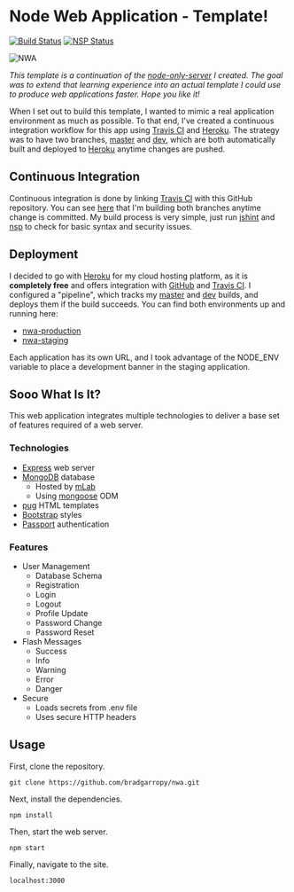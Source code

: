 # Node Web Application - Template!

[![Build Status](https://travis-ci.org/bradgarropy/nwa.svg)](https://travis-ci.org/bradgarropy/nwa)
[![NSP Status](https://nodesecurity.io/orgs/brad-garropy/projects/27126b8e-87c8-46a5-bf73-80ea79993e3b/badge)](https://nodesecurity.io/orgs/brad-garropy/projects/27126b8e-87c8-46a5-bf73-80ea79993e3b)

![NWA](https://raw.githubusercontent.com/bradgarropy/nwa/dev/nwa.png)

*This template is a continuation of the [node-only-server](https://github.com/bradgarropy/node-only-server) I created. The goal was to extend that learning experience into an actual template I could use to produce web applications faster. Hope you like it!*

When I set out to build this template, I wanted to mimic a real application environment as much as possible. To that end, I've created a continuous integration workflow for this app using [Travis CI](https://travis-ci.org/) and [Heroku](https://dashboard.heroku.com/). The strategy was to have two branches, [master](https://github.com/bradgarropy/nwa/tree/master) and [dev](https://github.com/bradgarropy/nwa/tree/dev), which are both automatically built and deployed to [Heroku](https://dashboard.heroku.com/) anytime changes are pushed.


## Continuous Integration

Continuous integration is done by linking [Travis CI](https://travis-ci.org/) with this GitHub repository. You can see [here](https://travis-ci.org/bradgarropy/nwa/branches) that I'm building both branches anytime change is committed. My build process is very simple, just run [jshint](http://jshint.com/) and [nsp](https://nodesecurity.io/) to check for basic syntax and security issues.


## Deployment

I decided to go with [Heroku](https://dashboard.heroku.com/) for my cloud hosting platform, as it is **completely free** and offers integration with  [GitHub](https://github.com/) and [Travis CI](https://travis-ci.org/). I configured a "pipeline", which tracks my [master](https://github.com/bradgarropy/nwa/tree/master) and [dev](https://github.com/bradgarropy/nwa/tree/dev) builds, and deploys them if the build succeeds. You can find both environments up and running here:

* [nwa-production](https://nwa-production.herokuapp.com/)
* [nwa-staging](https://nwa-staging.herokuapp.com/)

Each application has its own URL, and I took advantage of the NODE_ENV variable to place a development banner in the staging application.


## Sooo What Is It?

This web application integrates multiple technologies to deliver a base set of features required of a web server.


### Technologies

* [Express](https://expressjs.com/) web server
* [MongoDB](https://www.mongodb.com/) database
    * Hosted by [mLab](https://mlab.com/)
    * Using [mongoose](http://mongoosejs.com/) ODM
* [pug](https://pugjs.org/api/getting-started.html) HTML templates
* [Bootstrap](http://getbootstrap.com/) styles
* [Passport](http://passportjs.org/) authentication


### Features

* User Management
    * Database Schema
    * Registration
    * Login
    * Logout
    * Profile Update
    * Password Change
    * Password Reset
* Flash Messages
    * Success
    * Info
    * Warning
    * Error
    * Danger
* Secure
    * Loads secrets from .env file
    * Uses secure HTTP headers


## Usage

First, clone the repository.

```
git clone https://github.com/bradgarropy/nwa.git
```

Next, install the dependencies.

```
npm install
```

Then, start the web server.

```
npm start
```

Finally, navigate to the site.

```
localhost:3000
```
